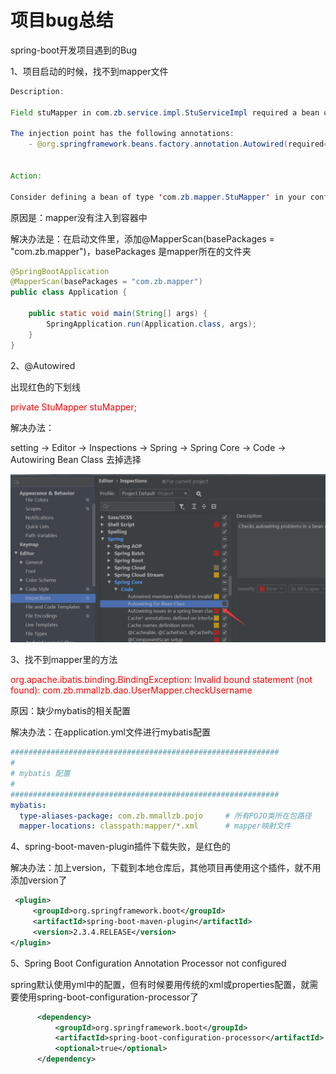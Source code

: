 # 项目bug总结

spring-boot开发项目遇到的Bug

1、项目启动的时候，找不到mapper文件

```Java
Description:

Field stuMapper in com.zb.service.impl.StuServiceImpl required a bean of type 'com.zb.mapper.StuMapper' that could not be found.

The injection point has the following annotations:
    - @org.springframework.beans.factory.annotation.Autowired(required=true)


Action:

Consider defining a bean of type 'com.zb.mapper.StuMapper' in your configuration.
```

原因是：mapper没有注入到容器中

解决办法是：在启动文件里，添加@MapperScan(basePackages = "com.zb.mapper")，basePackages 是mapper所在的文件夹

```java
@SpringBootApplication
@MapperScan(basePackages = "com.zb.mapper")
public class Application {

    public static void main(String[] args) {
        SpringApplication.run(Application.class, args);
    }
}
```

2、@Autowired

出现红色的下划线

<font color=red>private StuMapper stuMapper; </font> 

解决办法：

setting -> Editor -> Inspections -> Spring -> Spring Core -> Code -> Autowiring Bean Class 去掉选择

![Image text](../../.vuepress/public/Java/springBoot/bugSummary/01.png)

3、找不到mapper里的方法

<font color=red>org.apache.ibatis.binding.BindingException: Invalid bound statement (not found): com.zb.mmallzb.dao.UserMapper.checkUsername</font>

原因：缺少mybatis的相关配置

解决办法：在application.yml文件进行mybatis配置

```yml
############################################################
#
# mybatis 配置
#
############################################################
mybatis:
  type-aliases-package: com.zb.mmallzb.pojo     # 所有POJO类所在包路径
  mapper-locations: classpath:mapper/*.xml      # mapper映射文件
```

4、spring-boot-maven-plugin插件下载失败，是红色的

解决办法：加上version，下载到本地仓库后，其他项目再使用这个插件，就不用添加version了

```xml
 <plugin>
     <groupId>org.springframework.boot</groupId>
     <artifactId>spring-boot-maven-plugin</artifactId>
     <version>2.3.4.RELEASE</version>
</plugin>
```

5、Spring Boot Configuration Annotation Processor not configured

spring默认使用yml中的配置，但有时候要用传统的xml或properties配置，就需要使用spring-boot-configuration-processor了

```xml
      <dependency>
          <groupId>org.springframework.boot</groupId>
          <artifactId>spring-boot-configuration-processor</artifactId>
          <optional>true</optional>
      </dependency>
```


